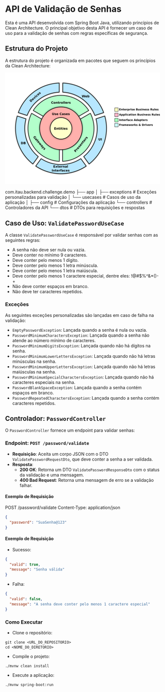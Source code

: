 # API de Validação de Senhas

Esta é uma API desenvolvida com Spring Boot Java, utilizando princípios de Clean Architecture. 
O principal objetivo desta API é fornecer um caso de uso para a validação de senhas com regras específicas de segurança.

## Estrutura do Projeto

A estrutura do projeto é organizada em pacotes que seguem os princípios da Clean Architecture:

![clean-arch.png](static/clean-arch.png)

com.itau.backend.challenge.demo 
├── app 
│ ├── exceptions # Exceções personalizadas para validação 
│ └── usecases # Casos de uso da aplicação
│
├── config # Configurações da aplicação
└── controllers # Controladores da API
  └── dtos # DTOs para requisições e respostas


## Caso de Uso: `ValidatePasswordUseCase`

A classe `ValidatePasswordUseCase` é responsável por validar senhas com as seguintes regras:

- A senha não deve ser nula ou vazia.
- Deve conter no mínimo 9 caracteres.
- Deve conter pelo menos 1 dígito.
- Deve conter pelo menos 1 letra minúscula.
- Deve conter pelo menos 1 letra maiúscula.
- Deve conter pelo menos 1 caractere especial, dentre eles: !@#$%^&*()-+
- Não deve conter espaços em branco.
- Não deve ter caracteres repetidos.

### Exceções

As seguintes exceções personalizadas são lançadas em caso de falha na validação:

- `EmptyPasswordException`: Lançada quando a senha é nula ou vazia.
- `PasswordMinimumCharactersException`: Lançada quando a senha não atende ao número mínimo de caracteres.
- `PasswordMinimumDigitsException`: Lançada quando não há dígitos na senha.
- `PasswordMinimumLowerLettersException`: Lançada quando não há letras minúsculas na senha.
- `PasswordMinimumUpperLettersException`: Lançada quando não há letras maiúsculas na senha.
- `PasswordMinimumSpecialCharactersException`: Lançada quando não há caracteres especiais na senha.
- `PasswordBlankSpaceException`: Lançada quando a senha contém espaços em branco.
- `PasswordRepeatedCharactersException`: Lançada quando a senha contém caracteres repetidos.

## Controlador: `PasswordController`

O `PasswordController` fornece um endpoint para validar senhas:

### Endpoint: `POST /password/validate`

- **Requisição**: Aceita um corpo JSON com o DTO `ValidatePasswordRequestDto`, que deve conter a senha a ser validada.
- **Resposta**:
    - **200 OK**: Retorna um DTO `ValidatePasswordResponseDto` com o status da validação e uma mensagem.
    - **400 Bad Request**: Retorna uma mensagem de erro se a validação falhar.

#### Exemplo de Requisição

POST /password/validate
Content-Type: application/json
```json
{
  "password": "SuaSenha@123"
}
```

#### Exemplo de Requisição

* Sucesso:

```json
{
  "valid": true,
  "message": "Senha válida"
}
```

* Falha:

```json
{
  "valid": false,
  "message": "A senha deve conter pelo menos 1 caractere especial"
}
```

### Como Executar

* Clone o repositório:
```console
git clone <URL_DO_REPOSITORIO>
cd <NOME_DO_DIRETORIO>
```

* Compile o projeto:
```console
./mvnw clean install
```

* Execute a aplicação:
```console
./mvnw spring-boot:run
```
